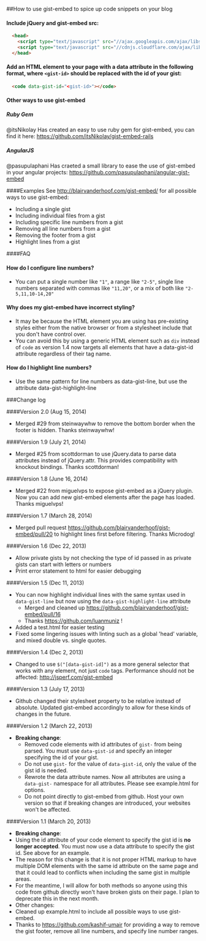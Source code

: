 ##How to use gist-embed to spice up code snippets on your blog

#### Include jQuery and gist-embed src:

```html
  <head>
    <script type="text/javascript" src="//ajax.googleapis.com/ajax/libs/jquery/1.9.1/jquery.min.js"></script>
    <script type="text/javascript" src="//cdnjs.cloudflare.com/ajax/libs/gist-embed/2.0/gist-embed.min.js"></script>
  </head>
```

#### Add an HTML element to your page with a data attribute in the following format, where `<gist-id>` should be replaced with the id of your gist:

```html
  <code data-gist-id="<gist-id>"></code>
```

#### Other ways to use gist-embed
##### Ruby Gem
@itsNikolay Has created an easy to use ruby gem for gist-embed, you can find it here: https://github.com/itsNikolay/gist-embed-rails
##### AngularJS
@pasupulaphani Has craeted a small library to ease the use of gist-embed in your angular projects: https://github.com/pasupulaphani/angular-gist-embed

####Examples
See http://blairvanderhoof.com/gist-embed/ for all possible ways to use gist-embed:
* Including a single gist
* Including individual files from a gist
* Including specific line numbers from a gist
* Removing all line numbers from a gist
* Removing the footer from a gist
* Highlight lines from a gist

####FAQ
#### How do I configure line numbers?
* You can put a single number like `"1"`, a range like `"2-5"`, single line numbers separated with commas like `"11,20"`, or a mix of both like `"2-5,11,10-14,20"`

#### Why does my gist-embed have incorrect styling?
* It may be because the HTML element you are using has pre-existing styles either from the native browser or from a stylesheet include that you don't have control over.
* You can avoid this by using a generic HTML element such as `div` instead of `code` as version 1.4 now targets all elements that have a data-gist-id attribute regardless of their tag name.

#### How do I highlight line numbers?
* Use the same pattern for line numbers as data-gist-line, but use the attribute data-gist-highlight-line

###Change log

####Version 2.0 (Aug 15, 2014)
* Merged #29 from steinwaywhw to remove the bottom border when the footer is hidden.  Thanks steinwaywhw!

####Version 1.9 (July 21, 2014)
* Merged #25 from scottdorman to use jQuery.data to parse data attributes instead of jQuery.attr.  This provides compatibility with knockout bindings.  Thanks scottdorman!

####Version 1.8 (June 16, 2014)
* Merged #22 from miguelvps to expose gist-embed as a jQuery plugin. Now you can add new gist-embed elements after the page has loaded. Thanks miguelvps!

####Version 1.7 (March 28, 2014)
* Merged pull request https://github.com/blairvanderhoof/gist-embed/pull/20 to highlight lines first before filtering.  Thanks Microdog!

####Version 1.6 (Dec 22, 2013)
* Allow private gists by not checking the type of id passed in as private gists can start with letters or numbers
* Print error statement to html for easier debugging

####Version 1.5 (Dec 11, 2013)
* You can now highlight individual lines with the same syntax used in `data-gist-line` but now using the `data-gist-highlight-line` attribute
    * Merged and cleaned up https://github.com/blairvanderhoof/gist-embed/pull/16
    * Thanks https://github.com/luanmuniz !
* Added a test.html for easier testing
* Fixed some lingering issues with linting such as a global 'head' variable, and mixed double vs. single quotes.

####Version 1.4 (Dec 2, 2013)
* Changed to use `$("[data-gist-id]")` as a more general selector that works with any element, not just `code` tags. Performance should not be affected: http://jsperf.com/gist-embed

####Version 1.3 (July 17, 2013)
* Github changed their stylesheet property to be relative instead of absolute. Updated gist-embed accordingly to allow for these kinds of changes in the future.

####Version 1.2 (March 22, 2013)
* **Breaking change**:
  * Removed code elements with id attributes of `gist-` from being parsed.  You must use `data-gist-id` and specify an integer specifying the id of your gist.
  * Do not use `gist-` for the value of `data-gist-id`, only the value of the gist id is needed.
  * Rewrote the data attribute names.  Now all attributes are using a `data-gist-` namespace for all attributes. Please see example.html for options.
  * Do not point directly to gist-embed from github.  Host your own version so that if breaking changes are introduced, your websites won't be affected.

####Version 1.1 (March 20, 2013)
* **Breaking change**:
 * Using the id attribute of your code element to specify the gist id is **no longer accepted**.  You must now use a data attribute to specify the gist id.  See above for an example.
  * The reason for this change is that it is not proper HTML markup to have multiple DOM elements with the same id attribute on the same page and that it could lead to conflicts when including the same gist in multiple areas.
  * For the meantime, I will allow for both methods so anyone using this code from github directly won't have broken gists on their page.  I plan to deprecate this in the next month.
* Other changes:
 * Cleaned up example.html to include all possible ways to use gist-embed.
 * Thanks to https://github.com/kashif-umair for providing a way to remove the gist footer, remove all line numbers, and specify line number ranges.
